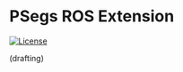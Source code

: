 # PSegs ROS Extension

[![License](http://img.shields.io/:license-apache-orange.svg)](http://www.apache.org/licenses/LICENSE-2.0)

(drafting)

